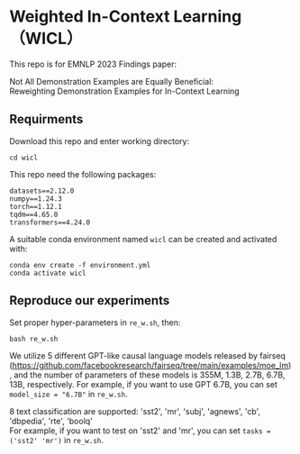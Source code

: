 # Weighted In-Context Learning（WICL）
This repo is for EMNLP 2023 Findings paper: 

Not All Demonstration Examples are Equally Beneficial: \
Reweighting Demonstration Examples for In-Context Learning 

## Requirments
Download this repo and enter working directory:

```
cd wicl
```

This repo need the following packages:

```
datasets==2.12.0
numpy==1.24.3
torch==1.12.1
tqdm==4.65.0
transformers==4.24.0
```

A suitable conda environment named `wicl` can be created and activated with: 

```
conda env create -f environment.yml
conda activate wicl
```

## Reproduce our experiments
Set proper hyper-parameters in `re_w.sh`, then:
```
bash re_w.sh
```

We utilize 5 different GPT-like causal language models released by fairseq (https://github.com/facebookresearch/fairseq/tree/main/examples/moe_lm), and the number of parameters of these models is 355M, 1.3B, 2.7B, 6.7B, 13B, respectively. For example, if you want to use GPT 6.7B, you can set `model_size = "6.7B"` in `re_w.sh`.

8 text classification are supported: 'sst2', 'mr', 'subj', 'agnews', 'cb', 'dbpedia', 'rte', 'boolq'  
For example, if you want to test on 'sst2' and 'mr', you can set `tasks = ('sst2' 'mr')` in `re_w.sh`.

<!-- `--indicator` is can be `MSP` or `validate_xx`(e.g. `validate_20`). For weight search, you can use MSP as a guidence under true few-shot setting. If an held-out validation set of xx examples as available, you can validate on this set as a guidence.  
`--beam_num` is a hyperparameter for beam serach  
`--re_weight_place` indicates how to add weights to ICL examples   -->




